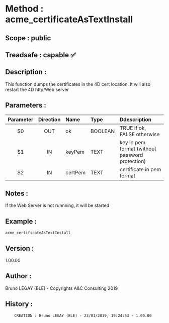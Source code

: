 ﻿# **Method :** acme_certificateAsTextInstall## **Scope :** public## **Treadsafe :** capable ✅ ## **Description :** This function dumps the certificates in the 4D cert location. It will also restart the 4D http/Web server## **Parameters :** | Parameter | Direction | Name | Type | Ddescription | |:----:|:----:|:----|:----|:----| | $0 | OUT | ok | BOOLEAN | TRUE if ok, FALSE otherwise | | $1 | IN | keyPem | TEXT | key in pem format (without password protection) | | $2 | IN | certPem | TEXT | certificate in pem format | ## **Notes :** If the Web Server is not runnning, it will be started## **Example :** ```acme_certificateAsTextInstall```## **Version :** 1.00.00## **Author :** Bruno LEGAY (BLE) - Copyrights A&C Consulting 2019## **History :**          CREATION : Bruno LEGAY (BLE) - 23/01/2019, 19:24:53 - 1.00.00